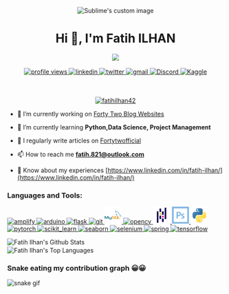 <p align="center">
  <img src="https://user-images.githubusercontent.com/63750425/151665101-6d95c021-6217-420e-a127-502927a484eb.png?raw=true" alt="Sublime's custom image"/>
<h1 align="center">Hi 👋, I'm Fatih ILHAN</h1>

<p align="center"><img src="https://readme-typing-svg.herokuapp.com/?lines=Electrical-Electronics%20Engineer;Data%20Science%20and%20A.I.%20Enthusiast;&font=Arial%20Code&center=true&width=450&height=45&color=F52B20&vCenter=true&size=22&pause=1500"></a>
</p>

<div align="center">
<a href="https://github.com/fatihilhan42" target="_blank">
   <img height="26px" src="https://komarev.com/ghpvc/?username=fatihilhan42&label=Profile%20views&color=7289d9&style=flat" alt="profile views" style="margin-bottom: 5px;" />
</a>
  <a href="https://linkedin.com/in/fatih-ilhan" target="_blank">
   <img height="26px" src="https://img.shields.io/badge/linkedin-%2300acee.png?color=0e76a8&style=for-the-badge&logo=linkedin&logoColor=white" alt="linkedin" style="margin-bottom: 5px;" />
</a>
 <a href="https://twitter.com/hari_seldon24" target="_blank">
   <img height="26px" src="https://img.shields.io/badge/twitter-%2300acee.png?color=00ACEE&style=for-the-badge&logo=twitter&logoColor=white" alt="twitter" style="margin-bottom: 5px;" />
</a>
<a href="fatihilhan821@gmail.com " target="_blank">
   <img height="26px" src="https://img.shields.io/badge/Gmail-dc143c?style=for-the-badge&logo=gmail&logoColor=white" alt="gmail" style="margin-bottom: 5px;" />
   </a>
<a href="https://discord.gg/https://discord.gg/kw7YB4BT" target="_blank">
   <img height="26px" src="https://img.shields.io/badge/Discord-7289d9?style=for-the-badge&logo=discord&logoColor=white" alt="Discord" style="margin-bottom: 5px;" />
   </a>
<a href="https://www.kaggle.com/fatihilhan" target="_blank">
   <img height="26px" src="https://img.shields.io/badge/Kaggle-00CCFF?style=for-the-badge&logo=kaggle&logoColor=white" alt="Kaggle" style="margin-bottom: 5px;" />
   </a>
</div>

&nbsp;
<p align="center"> <a href="https://github.com/ryo-ma/github-profile-trophy"><img src="https://github-profile-trophy.vercel.app/api?username=fatihilhan42&show_icons=true&theme=radical" alt="fatihilhan42" /></a> </p>


- 🔭 I’m currently working on [Forty Two Blog Websites](https://fortytwofficial.com/)

- 🌱 I’m currently learning **Python,Data Science, Project Management**

- 📝 I regularly write articles on [Fortytwofficial](https://fortytwofficial.com/)

- 📫 How to reach me **fatih.821@outlook.com**

- 📄 Know about my experiences [https://www.linkedin.com/in/fatih-ilhan/](https://www.linkedin.com/in/fatih-ilhan/)


<h3 align="left">Languages and Tools:</h3>
<p align="left"> <a href="https://aws.amazon.com/amplify/" target="_blank" rel="noreferrer"> <img src="https://docs.amplify.aws/assets/logo-dark.svg" alt="amplify" width="40" height="40"/> </a> <a href="https://www.arduino.cc/" target="_blank" rel="noreferrer"> <img src="https://cdn.worldvectorlogo.com/logos/arduino-1.svg" alt="arduino" width="40" height="40"/> </a> <a href="https://flask.palletsprojects.com/" target="_blank" rel="noreferrer"> <img src="https://www.vectorlogo.zone/logos/pocoo_flask/pocoo_flask-icon.svg" alt="flask" width="40" height="40"/> </a> <a href="https://git-scm.com/" target="_blank" rel="noreferrer"> <img src="https://www.vectorlogo.zone/logos/git-scm/git-scm-icon.svg" alt="git" width="40" height="40"/> </a> <a href="https://www.mysql.com/" target="_blank" rel="noreferrer"> <img src="https://raw.githubusercontent.com/devicons/devicon/master/icons/mysql/mysql-original-wordmark.svg" alt="mysql" width="40" height="40"/> </a> <a href="https://opencv.org/" target="_blank" rel="noreferrer"> <img src="https://www.vectorlogo.zone/logos/opencv/opencv-icon.svg" alt="opencv" width="40" height="40"/> </a> <a href="https://pandas.pydata.org/" target="_blank" rel="noreferrer"> <img src="https://raw.githubusercontent.com/devicons/devicon/2ae2a900d2f041da66e950e4d48052658d850630/icons/pandas/pandas-original.svg" alt="pandas" width="40" height="40"/> </a> <a href="https://www.photoshop.com/en" target="_blank" rel="noreferrer"> <img src="https://raw.githubusercontent.com/devicons/devicon/master/icons/photoshop/photoshop-line.svg" alt="photoshop" width="40" height="40"/> </a> <a href="https://www.python.org" target="_blank" rel="noreferrer"> <img src="https://raw.githubusercontent.com/devicons/devicon/master/icons/python/python-original.svg" alt="python" width="40" height="40"/> </a> <a href="https://pytorch.org/" target="_blank" rel="noreferrer"> <img src="https://www.vectorlogo.zone/logos/pytorch/pytorch-icon.svg" alt="pytorch" width="40" height="40"/> </a> <a href="https://scikit-learn.org/" target="_blank" rel="noreferrer"> <img src="https://upload.wikimedia.org/wikipedia/commons/0/05/Scikit_learn_logo_small.svg" alt="scikit_learn" width="40" height="40"/> </a> <a href="https://seaborn.pydata.org/" target="_blank" rel="noreferrer"> <img src="https://seaborn.pydata.org/_images/logo-mark-lightbg.svg" alt="seaborn" width="40" height="40"/> </a> <a href="https://www.selenium.dev" target="_blank" rel="noreferrer"> <img src="https://raw.githubusercontent.com/detain/svg-logos/780f25886640cef088af994181646db2f6b1a3f8/svg/selenium-logo.svg" alt="selenium" width="40" height="40"/> </a> <a href="https://spring.io/" target="_blank" rel="noreferrer"> <img src="https://www.vectorlogo.zone/logos/springio/springio-icon.svg" alt="spring" width="40" height="40"/> </a>  <a href="https://www.tensorflow.org" target="_blank" rel="noreferrer"> <img src="https://www.vectorlogo.zone/logos/tensorflow/tensorflow-icon.svg" alt="tensorflow" width="40" height="40"/> </a> </p>

  <img align="left" width="420px" alt="Fatih Ilhan's Github Stats" src='https://github-readme-stats.vercel.app/api?username=fatihilhan42&show_icons=true&theme=radical'> 


<img align="Center" alt="Fatih Ilhan's Top Languages" src='https://github-readme-stats.vercel.app/api/top-langs/?username=fatihilhan42&&langs_count=6&layout=compact&theme=radical'>


  
### Snake eating my contribution graph 😀😀

![snake gif](https://github.com/fatihilhan42/fatihilhan42/blob/output/github-contribution-grid-snake.svg)
